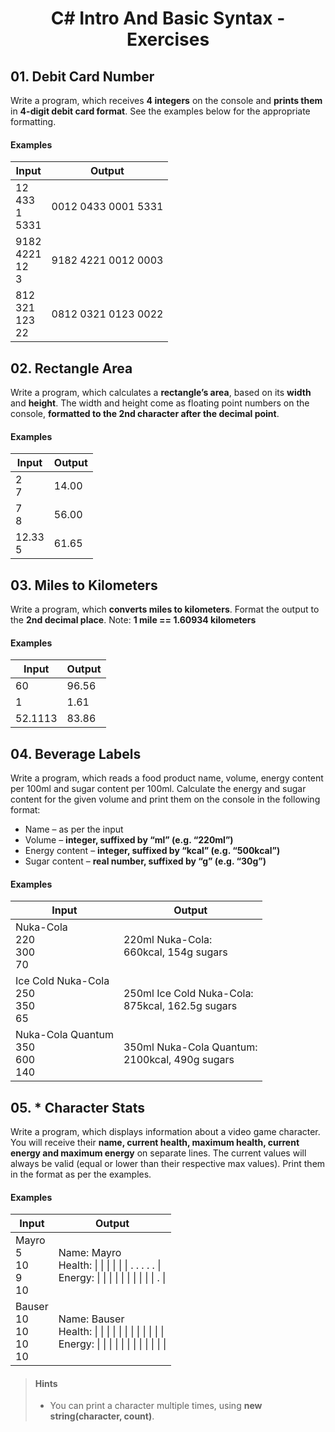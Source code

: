 # <p align="center"> C# Intro And Basic Syntax - Exercises <p>

## 01. Debit Card Number

Write a program, which receives **4 integers** on the console and **prints them** in **4-digit debit card format**. See the examples below for the appropriate formatting.

#### Examples

|**Input**|**Output**|
|---|---|
|12 <br/> 433 <br/> 1 <br/> 5331|0012 0433 0001 5331|
|9182 <br/> 4221 <br/> 12 <br/> 3|9182 4221 0012 0003|
|812 <br/> 321 <br/> 123 <br/> 22|0812 0321 0123 0022|

## 02. Rectangle Area
Write a program, which calculates a **rectangle’s area**, based on its **width** and **height**. The width and height come as floating point numbers on the console, **formatted to the 2nd character after the decimal point**.

#### Examples

|**Input**|**Output**|
|---|---|
|2 <br/> 7|14.00|
|7 <br/> 8|56.00|
|12.33 <br/> 5|61.65|

## 03. Miles to Kilometers
Write a program, which **converts miles to kilometers**. Format the output to the **2nd decimal place**.
Note: **1 mile == 1.60934 kilometers**

#### Examples

|**Input**|**Output**|
|---|---|
|60     |96.56|
|1      |1.61|
|52.1113|83.86|

## 04. Beverage Labels
Write a program, which reads a food product name, volume, energy content per 100ml and sugar content per 100ml. Calculate the energy and sugar content for the given volume and print them on the console in the following format:
- Name – as per the input
- Volume – **integer, suffixed by “ml” (e.g. “220ml”)**
- Energy content – **integer, suffixed by “kcal” (e.g. “500kcal”)**
- Sugar content – **real number, suffixed by “g” (e.g. “30g”)** 

#### Examples

|**Input**|**Output**|
|---|---|
|Nuka-Cola <br/> 220 <br/> 300 <br/> 70|220ml Nuka-Cola: <br/> 660kcal, 154g sugars|
|Ice Cold Nuka-Cola <br/> 250 <br/> 350 <br/> 65|250ml Ice Cold Nuka-Cola: <br/> 875kcal, 162.5g sugars|
|Nuka-Cola Quantum <br/> 350 <br/> 600 <br/> 140|350ml Nuka-Cola Quantum: <br/> 2100kcal, 490g sugars|

## 05. * Character Stats
Write a program, which displays information about a video game character. You will receive their **name, current health, maximum health, current energy and maximum energy** on separate lines. The current values will always be valid (equal or lower than their respective max values). Print them in the format as per the examples.

#### Examples

|**Input**|**Output**|
|---|---|
|Mayro <br/> 5 <br/> 10 <br/> 9 <br/> 10|Name: Mayro <br/> Health:   \| \| \| \| \| \| . . . . . \| <br/> Energy: \| \| \| \| \| \| \| \| \| \| . \||
|Bauser <br/> 10 <br/> 10 <br/> 10 <br/> 10 |Name: Bauser <br/> Health:   \| \| \| \| \| \| \| \| \| \| \| \| <br/> Energy: \| \| \| \| \| \| \| \| \| \| \| \||

> #### Hints
> - You can print a character multiple times, using **new string(character, count)**.

